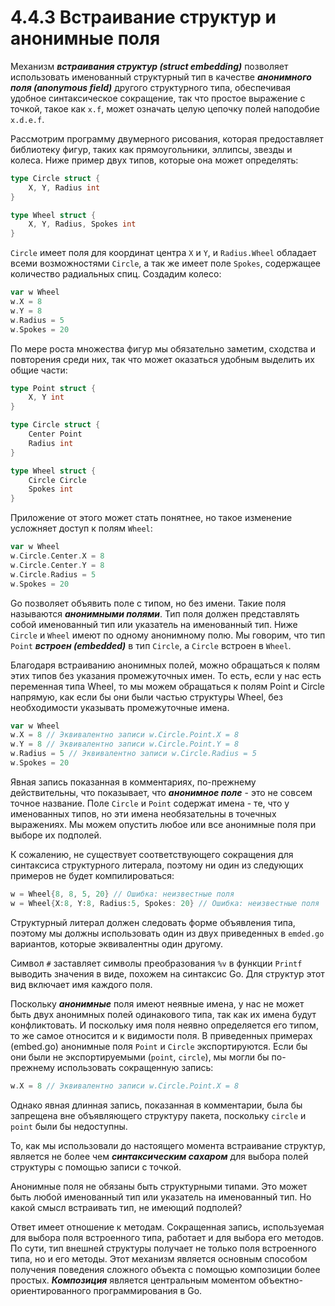 # 4.4.3 Встраивание структур и анонимные поля

Механизм **_встраивания структур (struct embedding)_** позволяет использовать именованный структурный тип в качестве
**_анонимного поля (anonymous field)_** другого структурного типа, обеспечивая удобное синтаксическое сокращение, так
что простое выражение с точкой, такое как `x.f`, может означать целую цепочку полей наподобие `x.d.e.f`.

Рассмотрим программу двумерного рисования, которая предоставляет библиотеку фигур, таких как прямоугольники, эллипсы,
звезды и колеса. Ниже пример двух типов, которые она может определять:

``` go
type Circle struct {
    X, Y, Radius int
}

type Wheel struct {
    X, Y, Radius, Spokes int
}
```

`Circle` имеет поля для координат центра `X` и `Y`, и `Radius.Wheel` обладает всеми возможностями `Circle`, а так же
имеет поле `Spokes`, содержащее количество радиальных спиц. Создадим колесо:

``` go
var w Wheel
w.X = 8
w.Y = 8
w.Radius = 5
w.Spokes = 20
```

По мере роста множества фигур мы обязательно заметим, сходства и повторения среди них, так что может оказаться удобным
выделить их общие части:

``` go
type Point struct {
	X, Y int
}

type Circle struct {
	Center Point
	Radius int
}

type Wheel struct {
	Circle Circle
	Spokes int
}
```

Приложение от этого может стать понятнее, но такое изменение усложняет доступ к полям `Wheel`:

``` go
var w Wheel
w.Circle.Center.X = 8
w.Circle.Center.Y = 8
w.Circle.Radius = 5
w.Spokes = 20
```

Go позволяет объявить поле с типом, но без имени. Такие поля называются **_анонимными полями_**. Тип поля должен
представлять собой именованный тип или указатель на именованный тип. Ниже `Circle` и `Wheel` имеют по одному анонимному
полю. Мы говорим, что тип `Point` **_встроен (embedded)_** в тип `Circle`, а `Circle` встроен в `Wheel`.

Благодаря встраиванию анонимных полей, можно обращаться к полям этих типов без указания промежуточных имен. То есть,
если у нас есть переменная типа Wheel, то мы можем обращаться к полям Point и Circle напрямую, как если бы они были
частью структуры Wheel, без необходимости указывать промежуточные имена.

``` go
var w Wheel
w.X = 8 // Эквивалентно записи w.Circle.Point.X = 8
w.Y = 8 // Эквивалентно записи w.Circle.Point.Y = 8
w.Radius = 5 // Эквивалентно записи w.Circle.Radius = 5
w.Spokes = 20
```

Явная запись показанная в комментариях, по-прежнему действительны, что показывает, что **_анонимное поле_** - это не
совсем точное название. Поле `Circle` и `Point` содержат имена - те, что у именованных типов, но эти имена необязательны
в точечных выражениях. Мы можем опустить любое или все анонимные поля при выборе их подполей.

К сожалению, не существует соответствующего сокращения для синтаксиса структурного литерала, поэтому ни один из
следующих примеров не будет компилироваться:

``` go
w = Wheel{8, 8, 5, 20} // Ошибка: неизвестные поля
w = Wheel{X:8, Y:8, Radius:5, Spokes: 20} // Ошибка: неизвестные поля
```

Структурный литерал должен следовать форме объявления типа, поэтому мы должны использовать один из двух приведенных
в `emded.go` вариантов, которые эквивалентны один другому.

Символ `#` заставляет символы преобразования `%v` в функции `Printf` выводить значения в виде, похожем на синтаксис Go.
Для структур этот вид включает имя каждого поля.

Поскольку **_анонимные_** поля имеют неявные имена, у нас не может быть двух анонимных полей одинакового типа, так как
их имена будут конфликтовать. И поскольку имя поля неявно определяется его типом, то же самое относится и к видимости
поля. В приведенных примерах (embed.go) анонимные поля `Point` и `Circle` экспортируются. Если бы они были не
экспортируемыми (`point`, `circle`), мы могли бы по-прежнему использовать сокращенную запись:

``` go
w.X = 8 // Эквивалентно записи w.Circle.Point.X = 8
```

Однако явная длинная запись, показанная в комментарии, была бы запрещена вне объявляющего структуру пакета, поскольку
`circle` и `point` были бы недоступны.

То, как мы использовали до настоящего момента встраивание структур, является не более чем **_синтаксическим сахаром_**
для выбора полей структуры с помощью записи с точкой.

Анонимные поля не обязаны быть структурными типами. Это может быть любой именованный тип или указатель на именованный
тип. Но какой смысл встраивать тип, не имеющий подполей?

Ответ имеет отношение к методам. Сокращенная запись, используемая для выбора поля встроенного типа, работает и для
выбора его методов. По сути, тип внешней структуры получает не только поля встроенного типа, но и его методы. Этот
механизм является основным способом получения поведения сложного объекта с помощью композиции более простых. 
**_Композиция_** является центральным моментом объектно-ориентированного программирования в Go.

